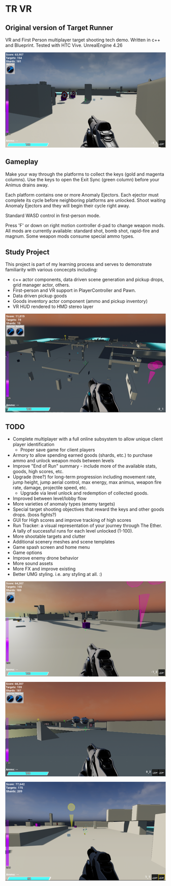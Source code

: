 # TR VR 
## Original version of Target Runner

VR and First Person multiplayer target shooting tech demo. Written in c++ and Blueprint. Tested with HTC Vive.
UnrealEngine 4.26

![FP view](./Images/tr_cap01.png)

## Gameplay
Make your way through the platforms to collect the keys (gold and magenta columns). Use the keys to open the Exit Sync (green column) before your Animus drains away.

Each platform contains one or more Anomaly Ejectors. Each ejector must complete its cycle before neighboring platforms are unlocked. Shoot waiting Anomaly Ejectors and they will begin their cycle right away.

Standard WASD control in first-person mode.

Press 'F' or down on right motion controller d-pad to change weapon mods.  All mods are currently available: standard shot, bomb shot, rapid-fire and magnum.  Some weapon mods consume special ammo types.

## Study Project
This project is part of my learning process and serves to demonstrate familiarity with various concecpts including:
 - c++ actor components, data driven scene generation and pickup drops, grid manager actor, others.
 - First-person and VR support in PlayerController and Pawn.
 - Data driven pickup goods
 - Goods inventory actor component (ammo and pickup inventory)
 - VR HUD rendered to HMD stereo layer

![Aerial view](./Images/big_view1.png)

## TODO 
 - Complete multiplayer with a full online subsystem to allow unique client player identification
     - Proper save game for client players
 - Armory to allow spending earned goods (shards, etc.) to purchase ammo and unlock weapon mods between levels
 - Improve "End of Run" summary - include more of the available stats, goods, high scores, etc.
 - Upgrade (tree?) for long-term progression including movement rate, jump height, jump aerial control, max energy, max animus, weapon fire rate, damage, projectile speed, etc.
     - Upgrade via level unlock and redemption of collected goods.
 - Improved between level/lobby flow
 - More varieties of anomaly types (enemy targets)
 - Special target shooting objectives that reward the keys and other goods drops. (boss fights?)
 - GUI for High scores and improve tracking of high scores
 - Run Tracker: a visual representation of your journey through The Ether. A tally of successful runs for each level unlocked (1-100).
 - More shootable targets and clutter
 - Additional scenery meshes and scene templates
 - Game spash screen and home menu
 - Game options
 - Improve enemy drone behavior
 - More sound assets
 - More FX and improve existing
 - Better UMG styling. i.e. any styling at all. :)

 ![FP view](./Images/tr_cap02.png)

 ![FP view](./Images/tr_cap03.png)

 ![FP view](./Images/tr_cap04.png)


